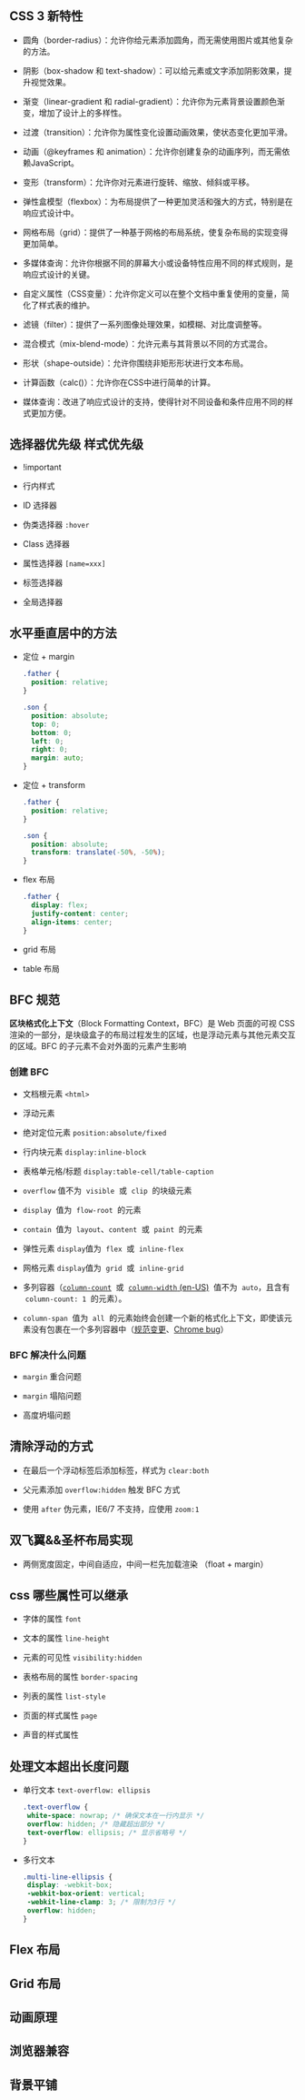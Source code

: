 ## CSS 3 新特性

- 圆角（border-radius）：允许你给元素添加圆角，而无需使用图片或其他复杂的方法。

- 阴影（box-shadow 和 text-shadow）：可以给元素或文字添加阴影效果，提升视觉效果。

- 渐变（linear-gradient 和 radial-gradient）：允许你为元素背景设置颜色渐变，增加了设计上的多样性。

- 过渡（transition）：允许你为属性变化设置动画效果，使状态变化更加平滑。

- 动画（@keyframes 和 animation）：允许你创建复杂的动画序列，而无需依赖JavaScript。

- 变形（transform）：允许你对元素进行旋转、缩放、倾斜或平移。

- 弹性盒模型（flexbox）：为布局提供了一种更加灵活和强大的方式，特别是在响应式设计中。

- 网格布局（grid）：提供了一种基于网格的布局系统，使复杂布局的实现变得更加简单。

- 多媒体查询：允许你根据不同的屏幕大小或设备特性应用不同的样式规则，是响应式设计的关键。

- 自定义属性（CSS变量）：允许你定义可以在整个文档中重复使用的变量，简化了样式表的维护。

- 滤镜（filter）：提供了一系列图像处理效果，如模糊、对比度调整等。

- 混合模式（mix-blend-mode）：允许元素与其背景以不同的方式混合。

- 形状（shape-outside）：允许你围绕非矩形形状进行文本布局。

- 计算函数（calc()）：允许你在CSS中进行简单的计算。

- 媒体查询：改进了响应式设计的支持，使得针对不同设备和条件应用不同的样式更加方便。

## 选择器优先级 样式优先级

- !important

- 行内样式

- ID 选择器

- 伪类选择器 `:hover`

- Class 选择器

- 属性选择器 `[name=xxx]`

- 标签选择器

- 全局选择器

## 水平垂直居中的方法

- 定位 + margin
  
  ```css
  .father {
    position: relative;
  }
  
  .son {
    position: absolute;
    top: 0;
    bottom: 0;
    left: 0;
    right: 0;
    margin: auto;
  }
  ```

- 定位 + transform
  
  ```css
  .father {
    position: relative;
  }
  
  .son {
    position: absolute;
    transform: translate(-50%, -50%);
  }
  ```

- flex 布局
  
  ```css
  .father {
    display: flex;
    justify-content: center;
    align-items: center;
  }
  ```

- grid 布局

- table 布局

## BFC 规范

**区块格式化上下文**（Block Formatting Context，BFC）是 Web 页面的可视 CSS 渲染的一部分，是块级盒子的布局过程发生的区域，也是浮动元素与其他元素交互的区域。BFC 的子元素不会对外面的元素产生影响

### 创建 BFC

- 文档根元素 `<html>`

- 浮动元素

- 绝对定位元素 `position:absolute/fixed`

- 行内块元素 `display:inline-block`

- 表格单元格/标题 `display:table-cell/table-caption`

- `overflow` 值不为  `visible`  或  `clip`  的块级元素

- `display`  值为  `flow-root`  的元素

- `contain`  值为  `layout`、`content`  或  `paint`  的元素
* 弹性元素 `display`值为  `flex`  或  `inline-flex`

* 网格元素 `display`值为  `grid`  或  `inline-grid`

* 多列容器（[`column-count`](https://developer.mozilla.org/zh-CN/docs/Web/CSS/column-count)  或  [`column-width` (en-US)](https://developer.mozilla.org/en-US/docs/Web/CSS/column-width "Currently only available in English (US)")  值不为  `auto`，且含有  `column-count: 1`  的元素）。

* `column-span`  值为  `all`  的元素始终会创建一个新的格式化上下文，即使该元素没有包裹在一个多列容器中（[规范变更](https://github.com/w3c/csswg-drafts/commit/a8634b96900279916bd6c505fda88dda71d8ec51)、[Chrome bug](https://bugs.chromium.org/p/chromium/issues/detail?id=709362)）

### BFC 解决什么问题

- `margin` 重合问题

- `margin` 塌陷问题

- 高度坍塌问题

## 清除浮动的方式

- 在最后一个浮动标签后添加标签，样式为 `clear:both`

- 父元素添加 `overflow:hidden` 触发 BFC 方式

- 使用 `after` 伪元素，IE6/7 不支持，应使用 `zoom:1`

## 双飞翼&&圣杯布局实现

- 两侧宽度固定，中间自适应，中间一栏先加载渲染 （float + margin）

## css 哪些属性可以继承

- 字体的属性 `font`

- 文本的属性 `line-height`

- 元素的可见性 `visibility:hidden`

- 表格布局的属性 `border-spacing`

- 列表的属性 `list-style`

- 页面的样式属性 `page`

- 声音的样式属性

## 处理文本超出长度问题

- 单行文本 `text-overflow: ellipsis` 
  
  ```css
  .text-overflow {
   white-space: nowrap; /* 确保文本在一行内显示 */
   overflow: hidden; /* 隐藏超出部分 */
   text-overflow: ellipsis; /* 显示省略号 */
  }
  ```

- 多行文本
  
  ```css
  .multi-line-ellipsis {
   display: -webkit-box;
   -webkit-box-orient: vertical;
   -webkit-line-clamp: 3; /* 限制为3行 */
   overflow: hidden;
  }
  ```

## Flex 布局

## Grid 布局

## 动画原理

## 浏览器兼容

## 背景平铺


